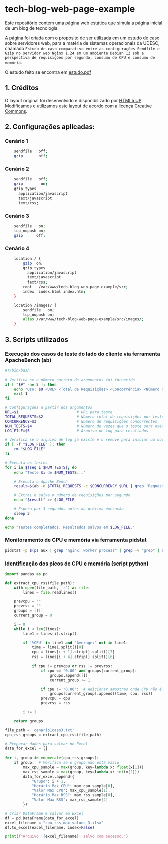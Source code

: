 # tech-blog-web-page-example
Este repositório contém uma página web estática que simula a página inicial de um blog de tecnologia.


A página foi criada com o propósito de ser utilizada em um estudo de caso sobre servidores web, para a matéria de sistemas operacionais da UDESC,
chamado `Estudo de caso comparativo entre as configurações Sendfile e Gzip no servidor web Nginx 1.24 em um ambiente Debian 12 sob a perspectiva de requisições por segundo, consumo de CPU e consumo de memória`.


O estudo feito se encontra em [estudo.pdf](/estudo.pdf)

## 1. Créditos

O layout original foi desenvolvido e disponibilizado por [HTML5 UP](https://html5up.net/). Modificamos e utilizamos este layout de acordo com a licença [Creative Commons](https://html5up.net/license).

## 2. Configurações aplicadas:

### Cenário 1

```bash
    sendfile   off;
    gzip       off;
```

### Cenário 2

```bash
    sendfile   off;
    gzip        on;
    gzip_types
      application/javascript
      text/javascript
      text/css;
```

### Cenário 3

```bash
    sendfile   on;
    tcp_nopush on;
    gzip      off;
```

### Cenário 4

```bash
    location / {
        gzip  on;
        gzip_types
          application/javascript
          text/javascript
          text/css;
        root   /var/www/tech-blog-web-page-example/src;
        index  index.html index.htm;
    }

    location /images/ {
        sendfile   on;
        tcp_nopush on;
        alias /var/www/tech-blog-web-page-example/src/images/;
    }
```

## 3. Scripts utilizados

### Execução dos casos de teste do lado do cliente via ferramenta ApacheBench (ab)

```bash
#!/bin/bash

# Verifica se o número correto de argumentos foi fornecido
if [ "$#" -ne 5 ]; then
    echo "Uso: $0 <URL> <Total de Requisições> <Concorrência> <Número de Testes> <Arquivo de Log>"
    exit 1
fi

# Configurações a partir dos argumentos
URL=$1                          # URL para teste
TOTAL_REQUESTS=$2               # Número total de requisições por teste
CONCURRENCY=$3                  # Número de requisições concorrentes
NUM_TESTS=$4                    # Número de vezes que o teste será executado
LOG_FILE=$5                     # Arquivo de log para resultados

# Verifica se o arquivo de log já existe e o remove para iniciar um novo
if [ -f "$LOG_FILE" ]; then
    rm "$LOG_FILE"
fi

# Executa os testes
for i in $(seq 1 $NUM_TESTS); do
    echo "Teste $i de $NUM_TESTS..."

    # Executa o Apache Bench
    result=$(ab -n $TOTAL_REQUESTS -c $CONCURRENCY $URL | grep 'Requests per second')

    # Extrai e salva o número de requisições por segundo
    echo "$result" >> $LOG_FILE

    # Espera por 3 segundos antes da próxima execução
    sleep 3
done

echo "Testes completados. Resultados salvos em $LOG_FILE."
```


### Monitoramento de CPU e memória via ferramenta pidstat

```bash
pidstat -p $(ps aux | grep "nginx: worker process" | grep -v "grep" | awk '{print $2}') -u -r 1 > cen1amo1.txt
```

### Identificação dos picos de CPU e memória (script python)

```python
import pandas as pd

def extract_cpu_rss(file_path):
    with open(file_path, 'r') as file:
        lines = file.readlines()

    prevcpu = ""
    prevrss = ""
    groups = [[]]
    current_group = 0

    i = 0
    while i < len(lines):
        line1 = lines[i].strip()

        if '%CPU' in line1 and "Average:" not in line1:
            time = line1.split()[0]
            cpu = lines[i + 1].strip().split()[7]
            rss = lines[i + 4].strip().split()[6]

            if cpu != prevcpu or rss != prevrss:
                if cpu == "0.00" and groups[current_group]:
                    groups.append([])
                    current_group += 1

                if cpu != "0.00":  # Adicionar amostras onde CPU não é zero
                    groups[current_group].append((time, cpu, rss))
                prevcpu = cpu
                prevrss = rss

        i += 1

    return groups

file_path = 'cenario1caso3.txt'
cpu_rss_groups = extract_cpu_rss(file_path)

# Preparar dados para salvar no Excel
data_for_excel = []

for i, group in enumerate(cpu_rss_groups):
    if group:  # Verifica se o grupo não está vazio
        max_cpu_sample = max(group, key=lambda x: float(x[1]))
        max_rss_sample = max(group, key=lambda x: int(x[2]))
        data_for_excel.append({
            "Grupo": i + 1,
            "Horário Max CPU": max_cpu_sample[0],
            "Valor Max CPU": max_cpu_sample[1],
            "Horário Max RSS": max_rss_sample[0],
            "Valor Max RSS": max_rss_sample[2]
        })

# Criar DataFrame e salvar em Excel
df = pd.DataFrame(data_for_excel)
excel_filename = "cpu_rss_max_values_3.xlsx"
df.to_excel(excel_filename, index=False)

print(f"Arquivo '{excel_filename}' salvo com sucesso.")
```

